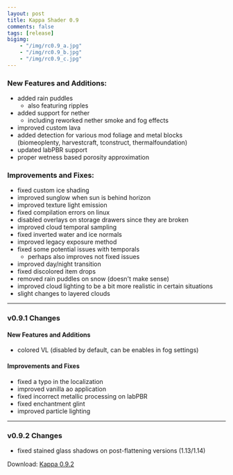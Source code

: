 ```yaml
---
layout: post
title: Kappa Shader 0.9
comments: false
tags: [release]
bigimg: 
    - "/img/rc0.9_a.jpg"
    - "/img/rc0.9_b.jpg"
    - "/img/rc0.9_c.jpg"
---
```


### New Features and Additions:

* added rain puddles
  * also featuring ripples
* added support for nether
  * including reworked nether smoke and fog effects
* improved custom lava
* added detection for various mod foliage and metal blocks (biomeoplenty, harvestcraft, tconstruct, thermalfoundation)
* updated labPBR support
* proper wetness based porosity approximation


### Improvements and Fixes:

* fixed custom ice shading
* improved sunglow when sun is behind horizon
* improved texture light emission
* fixed compilation errors on linux
* disabled overlays on storage drawers since they are broken
* improved cloud temporal sampling
* fixed inverted water and ice normals
* improved legacy exposure method
* fixed some potential issues with temporals
  * perhaps also improves not fixed issues
* improved day/night transition
* fixed discolored item drops
* removed rain puddles on snow (doesn't make sense)
* improved cloud lighting to be a bit more realistic in certain situations
* slight changes to layered clouds

***
### v0.9.1 Changes

#### New Features and Additions

* colored VL (disabled by default, can be enables in fog settings)

#### Improvements and Fixes

* fixed a typo in the localization
* improved vanilla ao application
* fixed incorrect metallic processing on labPBR
* fixed enchantment glint
* improved particle lighting

***
### v0.9.2 Changes

* fixed stained glass shadows on post-flattening versions (1.13/1.14)


Download: [Kappa 0.9.2](https://github.com/rre36/glsl_kappa/releases/download/v0.9.2/Kappa_rc0.9.2.zip)
